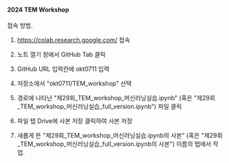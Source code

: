 #### **2024 TEM Workshop**

접속 방법.

1. https://colab.research.google.com/ 접속

2. 노트 열기 창에서 GitHub Tab 클릭

3. GitHub URL 입력칸에 okt0711 입력

4. 저장소에서 "okt0711/TEM_workshop" 선택

5. 경로에 나타난 "제29회_TEM_workshop_머신러닝실습.ipynb" (혹은 "제29회_TEM_workshop_머신러닝실습_full_version.ipynb") 파일 클릭

6. 파일 탭 Drive에 사본 저장 클릭하여 사본 저장

7. 새롭게 뜬 "제29회_TEM_workshop_머신러닝실습.ipynb의 사본" (혹은 "제29회_TEM_workshop_머신러닝실습_full_version.ipynb의 사본") 이름의 탭에서 작업.
